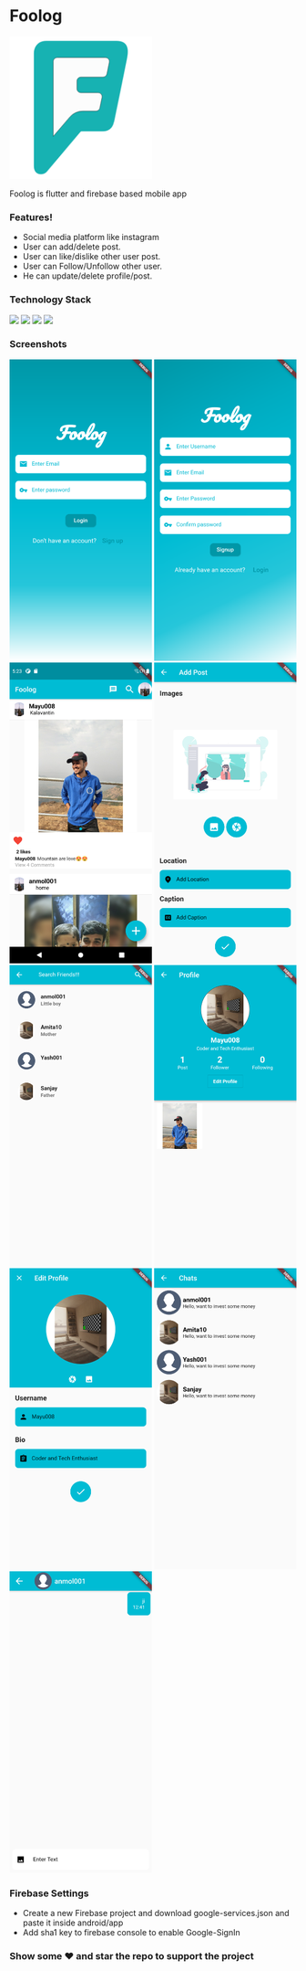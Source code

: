 # Foolog
<p>
  <img src="./assets/Images/icon.png" width="250" title="">
</p>

Foolog is flutter and firebase based mobile app

### Features!
  - Social media platform like instagram
  - User can add/delete post.
  - User can like/dislike other user post.
  - User can Follow/Unfollow other user.
  - He can update/delete profile/post.


### Technology Stack
[![](https://img.shields.io/badge/Made_with-Flutter-blue?style=for-the-badge&logo=flutter)](https://flutter.dev/docs)
[![](https://img.shields.io/badge/Made_with-Firebase-orange?style=for-the-badge&logo=firebase)](https://firebase.google.com/)
[![](https://img.shields.io/badge/Made_with-SocketIo-purple?style=for-the-badge&logo=socketIo)](https://socket.io/)
[![](https://img.shields.io/badge/IDE-Android_Studio-red?style=for-the-badge&logo=android-studio)](https://developer.android.com/studio "Android studio")


### Screenshots
<p float="left">
  <img src="./Snapshots/Login.png" width="250" title="">
  <img src="./Snapshots/SignUp.png" width="250" title="">
  <img src="./Snapshots/home.png" width="250" title="">
  <img src="./Snapshots/addBlog.png" width="250" title="">
  <img src="./Snapshots/Search.png" width="250" title="">
  <img src="./Snapshots/ProfilePage.png" width="250" title="">
  <img src="./Snapshots/Edit Profile.png" width="250" title="">
  <img src="./Snapshots/chats.png" width="250" title="">
  <img src="./Snapshots/chatBox.png" width="250" title="">
</p>

### Firebase Settings
- Create a new Firebase project and download google-services.json and paste it inside android/app
- Add sha1 key to firebase console to enable Google-SignIn


### Show some :heart: and star the repo to support the project
